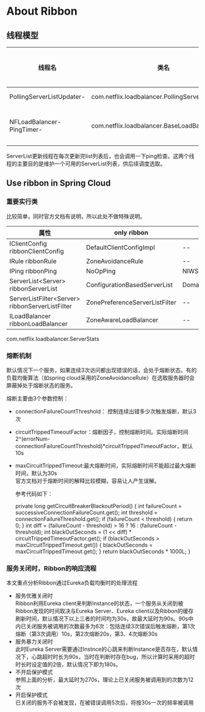 # About Ribbon
## 线程模型
线程名 | 类名 | 功能描述 | 默认时间 | 参数 |    
--- | --- | --- | --- | --- |   
PollingServerListUpdater-|com.netflix.loadbalancer.PollingServerListUpdater|定期更新ServerList|30s|ServerListRefreshInterval
NFLoadBalancer-PingTimer-|com.netflix.loadbalancer.BaseLoadBalancer|定期ping，检查Server状态|30s|NFLoadBalancerPingInterval  

ServerList更新线程在每次更新完list列表后，也会调用一下ping检查。这两个线程的主要目的是维护一个可用的ServerList列表，供后续调度选取。

## Use ribbon in Spring Cloud
### 重要实行类
比较简单，同时官方文档有说明，所以此处不做特殊说明。  

属性| only ribbon | with Eureka 
---|---|---
IClientConfig ribbonClientConfig|DefaultClientConfigImpl | --  
IRule ribbonRule| ZoneAvoidanceRule |   -- 
IPing ribbonPing| NoOpPing  | NIWSDiscoveryPing
ServerList&lt;Server&gt; ribbonServerList| ConfigurationBasedServerList  |DomainExtractingServerList  
ServerListFilter&lt;Server&gt; ribbonServerListFilter| ZonePreferenceServerListFilter |--  
ILoadBalancer ribbonLoadBalancer | ZoneAwareLoadBalancer | --  

com.netflix.loadbalancer.ServerStats  

### 熔断机制
默认情况下一个服务，如果连续3次访问都出现错误的话，会处于熔断状态。有的负载均衡算法（如spring cloud采用的ZoneAvoidanceRule）在选取服务器时会屏蔽掉处于熔断状态的服务。
   
熔断主要由3个参数控制：  
+ connectionFailureCountThreshold： 控制连续出错多少次触发熔断，默认3次  
+ circuitTrippedTimeoutFactor：熔断因子，控制熔断时间。实际熔断时间2^(errorNum-connectionFailureCountThreshold)\*circuitTrippedTimeoutFactor，默认10s  
+ maxCircuitTrippedTimeout:最大熔断时间，实际熔断时间不能超过最大熔断时间，默认为30s  
   官方文档对于熔断时间的解释比较模糊，容易让人产生误解。  
   
   参考代码如下：


    private long getCircuitBreakerBlackoutPeriod() {
        int failureCount = successiveConnectionFailureCount.get();
        int threshold = connectionFailureThreshold.get();
        if (failureCount < threshold) {
            return 0;
        }
        int diff = (failureCount - threshold) > 16 ? 16 : (failureCount - threshold);
        int blackOutSeconds = (1 << diff) * circuitTrippedTimeoutFactor.get();
        if (blackOutSeconds > maxCircuitTrippedTimeout.get()) {
            blackOutSeconds = maxCircuitTrippedTimeout.get();
        }
        return blackOutSeconds * 1000L;
    }


### 服务关闭时，Ribbon的响应流程
本文重点分析Ribbon通过Eureka负载均衡时的处理流程
+ 服务优雅关闭时  
Ribbon利用Eureka client来判断Instance的状态，一个服务从关闭到被Ribbon发现的时间取决与Eureka Server、Eureka client以及Ribbon的缓存刷新时间，默认情况下以上三者的时间均为30s，故最大延时为90s。90s中内已关闭服务被调用的次数最多为6次：包括连续3次错误后触发熔断，第1次熔断（第3次调用）10s，第2次熔断20s，第3、4次熔断30s
+ 服务暴力关闭时  
此时Eureka Server需要通过Instnce的心跳来判断Instance是否存在，默认情况下，心跳超时时长为90s，当时在判断时存在bug，所以计算时采用的超时时长时设定值的2倍，默认情况下即为180s。  
 + 不开启保护模式  
   参照上面的分析，最大延时为270s，理论上已关闭服务被调用到的次数为12次  
 + 开启保护模式  
   已关闭的服务不会被发现，在被错误调用5次后，将按30s一次的频率被调用  
  
  
   

